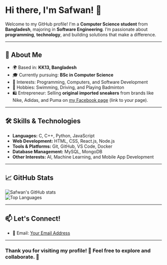 # Hi there, I'm Safwan! 👋

Welcome to my GitHub profile! I'm a **Computer Science student** from **Bangladesh**, majoring in **Software Engineering**. I’m passionate about **programming**, **technology**, and building solutions that make a difference.

---

## 🚀 About Me

- 🌍 Based in: **KK13, Bangladesh**
- 🎓 Currently pursuing: **BSc in Computer Science**
- 🌟 Interests: Programming, Computers, and Software Development
- 🏸 Hobbies: Swimming, Driving, and Playing Badminton
- 🛍️ Entrepreneur: Selling **original imported sneakers** from brands like Nike, Adidas, and Puma on [my Facebook page](#) (link to your page).

---

## 🛠️ Skills & Technologies

- **Languages:** C, C++, Python, JavaScript  
- **Web Development:** HTML, CSS, React.js, Node.js  
- **Tools & Platforms:** Git, GitHub, VS Code, Docker  
- **Database Management:** MySQL, MongoDB  
- **Other Interests:** AI, Machine Learning, and Mobile App Development  

---

## 📈 GitHub Stats

![Safwan's GitHub stats](https://github-readme-stats.vercel.app/api?username=your-username&show_icons=true&theme=radical)  
![Top Languages](https://github-readme-stats.vercel.app/api/top-langs/?username=your-username&layout=compact&theme=radical)

---

## 📫 Let's Connect!

- 📧 Email: [Your Email Address](mailto:safwannn1234@gmail.com)

---

### Thank you for visiting my profile! 🙏 Feel free to explore and collaborate. 🚀
